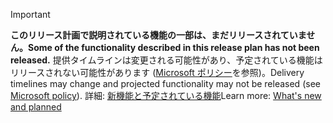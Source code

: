 > [!IMPORTANT]
> <span data-ttu-id="95ce9-101">**このリリース計画で説明されている機能の一部は、まだリリースされていません。**</span><span class="sxs-lookup"><span data-stu-id="95ce9-101">**Some of the functionality described in this release plan has not been released.**</span></span> <span data-ttu-id="95ce9-102">提供タイムラインは変更される可能性があり、予定されている機能はリリースされない可能性があります ([Microsoft ポリシー](https://go.microsoft.com/fwlink/p/?linkid=2007332)を参照)。</span><span class="sxs-lookup"><span data-stu-id="95ce9-102">Delivery timelines may change and projected functionality may not be released (see [Microsoft policy](https://go.microsoft.com/fwlink/p/?linkid=2007332)).</span></span> <span data-ttu-id="95ce9-103">詳細: [新機能と予定されている機能](/dynamics365-release-plan/2020wave1/dynamics365-supply-chain-management/planned-features)</span><span class="sxs-lookup"><span data-stu-id="95ce9-103">Learn more: [What's new and planned](/dynamics365-release-plan/2020wave1/dynamics365-supply-chain-management/planned-features)</span></span> 
